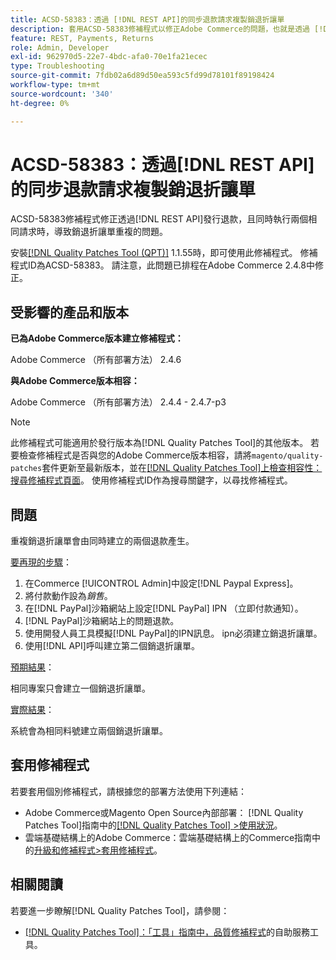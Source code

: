 ```yaml
---
title: ACSD-58383：透過 [!DNL REST API]的同步退款請求複製銷退折讓單
description: 套用ACSD-58383修補程式以修正Adobe Commerce的問題，也就是透過 [!DNL REST API] 同時執行兩個相同請求而發出退款，會建立重複的銷退折讓單。
feature: REST, Payments, Returns
role: Admin, Developer
exl-id: 962970d5-22e7-4bdc-afa0-70e1fa21ecec
type: Troubleshooting
source-git-commit: 7fdb02a6d89d50ea593c5fd99d78101f89198424
workflow-type: tm+mt
source-wordcount: '340'
ht-degree: 0%

---
```


# ACSD-58383：透過[!DNL REST API]的同步退款請求複製銷退折讓單

ACSD-58383修補程式修正透過[!DNL REST API]發行退款，且同時執行兩個相同請求時，導致銷退折讓單重複的問題。

安裝[[!DNL Quality Patches Tool (QPT)]](/help/tools/quality-patches-tool/quality-patches-tool-to-self-serve-quality-patches.md) 1.1.55時，即可使用此修補程式。 修補程式ID為ACSD-58383。 請注意，此問題已排程在Adobe Commerce 2.4.8中修正。

## 受影響的產品和版本

**已為Adobe Commerce版本建立修補程式：**

Adobe Commerce （所有部署方法） 2.4.6

**與Adobe Commerce版本相容：**

Adobe Commerce （所有部署方法） 2.4.4 - 2.4.7-p3


>[!NOTE]
>
>此修補程式可能適用於發行版本為[!DNL Quality Patches Tool]的其他版本。 若要檢查修補程式是否與您的Adobe Commerce版本相容，請將`magento/quality-patches`套件更新至最新版本，並在[[!DNL Quality Patches Tool]上檢查相容性：搜尋修補程式頁面](https://experienceleague.adobe.com/tools/commerce-quality-patches/index.html)。 使用修補程式ID作為搜尋關鍵字，以尋找修補程式。

## 問題

重複銷退折讓單會由同時建立的兩個退款產生。

<u>要再現的步驟</u>：

1. 在Commerce [!UICONTROL Admin]中設定[!DNL Paypal Express]。
1. 將付款動作設為&#x200B;*銷售*。
1. 在[!DNL PayPal]沙箱網站上設定[!DNL PayPal] IPN （立即付款通知）。
1. [!DNL PayPal]沙箱網站上的問題退款。
1. 使用開發人員工具模擬[!DNL PayPal]的IPN訊息。 ipn必須建立銷退折讓單。
1. 使用[!DNL API]呼叫建立第二個銷退折讓單。

<u>預期結果</u>：

相同專案只會建立一個銷退折讓單。


<u>實際結果</u>：

系統會為相同料號建立兩個銷退折讓單。

## 套用修補程式

若要套用個別修補程式，請根據您的部署方法使用下列連結：

* Adobe Commerce或Magento Open Source內部部署： [!DNL Quality Patches Tool]指南中的[[!DNL Quality Patches Tool] >使用狀況](/help/tools/quality-patches-tool/usage.md)。
* 雲端基礎結構上的Adobe Commerce：雲端基礎結構上的Commerce指南中的[升級和修補程式>套用修補程式](https://experienceleague.adobe.com/docs/commerce-cloud-service/user-guide/develop/upgrade/apply-patches.html)。


## 相關閱讀

若要進一步瞭解[!DNL Quality Patches Tool]，請參閱：

* [[!DNL Quality Patches Tool]：「工具」指南中，品質修補程式](/help/tools/quality-patches-tool/quality-patches-tool-to-self-serve-quality-patches.md)的自助服務工具。
